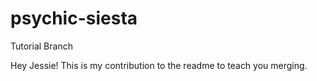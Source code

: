 # psychic-siesta

Tutorial Branch

Hey Jessie! This is my contribution to the readme to teach you merging.
